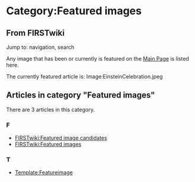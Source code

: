 # Category:Featured images

## From FIRSTwiki

Jump to: navigation, search

Any image that has been or currently is featured on the [Main Page](Main_Page "Main Page") is listed here.

The currently featured article is: Image:EinsteinCelebration.jpeg

## Articles in category "Featured images"

There are 3 articles in this category.

### F

- [FIRSTwiki:Featured image candidates](FIRSTwiki:Featured_image_candidates "FIRSTwiki:Featured image candidates")
- [FIRSTwiki:Featured images](FIRSTwiki:Featured_images "FIRSTwiki:Featured images")

### T

- [Template:Featureimage](Template:Featureimage "Template:Featureimage")
